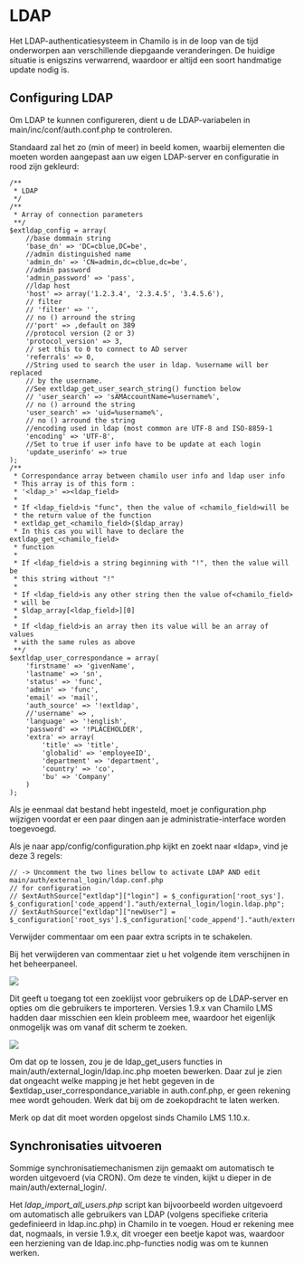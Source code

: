 # LDAP

Het LDAP-authenticatiesysteem in Chamilo is in de loop van de tijd onderworpen aan verschillende diepgaande veranderingen. De huidige situatie is enigszins verwarrend, waardoor  er altijd een soort handmatige update nodig is.

## Configuring LDAP

Om LDAP te kunnen configureren, dient u de LDAP-variabelen in main/inc/conf/auth.conf.php te controleren.

Standaard zal het zo \(min of meer\) in beeld komen, waarbij elementen die moeten worden aangepast aan uw eigen LDAP-server en configuratie in rood zijn gekleurd:

```text
/**
 * LDAP
 */
/**
 * Array of connection parameters
 **/
$extldap_config = array(
    //base dommain string
    'base_dn' => 'DC=cblue,DC=be',
    //admin distinguished name
    'admin_dn' => 'CN=admin,dc=cblue,dc=be',
    //admin password
    'admin_password' => 'pass',
    //ldap host
    'host' => array('1.2.3.4', '2.3.4.5', '3.4.5.6'),
    // filter
    // 'filter' => '',
    // no () arround the string
    //'port' => ,default on 389
    //protocol version (2 or 3)
    'protocol_version' => 3,
    // set this to 0 to connect to AD server
    'referrals' => 0,
    //String used to search the user in ldap. %username will ber replaced
    // by the username.
    //See extldap_get_user_search_string() function below
    // 'user_search' => 'sAMAccountName=%username%',
    // no () arround the string
    'user_search' => 'uid=%username%',
    // no () arround the string
    //encoding used in ldap (most common are UTF-8 and ISO-8859-1
    'encoding' => 'UTF-8',
    //Set to true if user info have to be update at each login
    'update_userinfo' => true
);
/**
 * Correspondance array between chamilo user info and ldap user info
 * This array is of this form :
 * '<ldap_>' =><ldap_field>
 *
 * If <ldap_field>is "func", then the value of <chamilo_field>will be
 * the return value of the function
 * extldap_get_<chamilo_field>($ldap_array)
 * In this cas you will have to declare the extldap_get_<chamilo_field>
 * function
 *
 * If <ldap_field>is a string beginning with "!", then the value will be
 * this string without "!"
 *
 * If <ldap_field>is any other string then the value of<chamilo_field>
 * will be
 * $ldap_array[<ldap_field>][0]
 *
 * If <ldap_field>is an array then its value will be an array of values
 * with the same rules as above
 **/
$extldap_user_correspondance = array(
    'firstname' => 'givenName',
    'lastname' => 'sn',
    'status' => 'func',
    'admin' => 'func',
    'email' => 'mail',
    'auth_source' => '!extldap',
    //'username' => ,
    'language' => '!english',
    'password' => '!PLACEHOLDER',
    'extra' => array(
        'title' => 'title',
        'globalid' => 'employeeID',
        'department' => 'department',
        'country' => 'co',
        'bu' => 'Company'
    )
);
```

Als je eenmaal dat bestand hebt ingesteld, moet je configuration.php wijzigen voordat er een paar dingen aan je administratie-interface worden toegevoegd.

Als je naar app/config/configuration.php kijkt en zoekt naar «ldap», vind je deze 3 regels:

```text
// -> Uncomment the two lines bellow to activate LDAP AND edit main/auth/external_login/ldap.conf.php 
// for configuration
// $extAuthSource["extldap"]["login"] = $_configuration['root_sys']. $_configuration['code_append']."auth/external_login/login.ldap.php";
// $extAuthSource["extldap"]["newUser"] = $_configuration['root_sys'].$_configuration['code_append']."auth/external_login/newUser.ldap.php";
```

Verwijder commentaar om een paar extra scripts in te schakelen.

Bij het verwijderen van commentaar ziet u het volgende item verschijnen in het beheerpaneel.

![](../../.gitbook/assets/image2%20%281%29.png)

Dit geeft u toegang tot een zoeklijst voor gebruikers op de LDAP-server en opties om die gebruikers te importeren. Versies 1.9.x van Chamilo LMS hadden daar misschien een klein probleem mee, waardoor het eigenlijk onmogelijk was om vanaf dit scherm te zoeken.

![](../../.gitbook/assets/image3%20%281%29.png)

Om dat op te lossen, zou je de ldap\_get\_users functies in main/auth/external\_login/ldap.inc.php moeten bewerken. Daar zul je zien dat ongeacht welke mapping je het hebt gegeven in de $extldap\_user\_correspondance\_variable in auth.conf.php, er geen rekening mee wordt gehouden. Werk dat bij om de zoekopdracht te laten werken.

Merk op dat dit moet worden opgelost sinds Chamilo LMS 1.10.x.

## Synchronisaties uitvoeren

Sommige synchronisatiemechanismen zijn gemaakt om automatisch te worden uitgevoerd \(via CRON\). Om deze te vinden, kijkt u dieper in de main/auth/external\_login/.

Het _ldap\_import\_all\_users.php_ script kan bijvoorbeeld worden uitgevoerd om automatisch alle gebruikers van LDAP \(volgens specifieke criteria gedefinieerd in ldap.inc.php\) in Chamilo in te voegen. Houd er rekening mee dat, nogmaals, in versie 1.9.x, dit vroeger een beetje kapot was, waardoor een herziening van de ldap.inc.php-functies nodig was om te kunnen werken.

